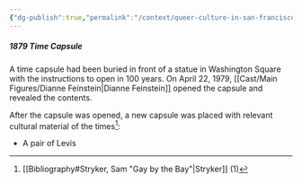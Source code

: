 ```yaml
---
{"dg-publish":true,"permalink":"/context/queer-culture-in-san-francisco/san-francisco/"}
---
```


##### 1879 Time Capsule

A time capsule had been buried in front of a statue in Washington Square with the instructions to open in 100 years. On April 22, 1979, [[Cast/Main Figures/Dianne Feinstein\|Dianne Feinstein]] opened the capsule and revealed the contents. 

After the capsule was opened, a new capsule was placed with relevant cultural material of the times[^1]:
- A pair of Levis

[^1]: [[Bibliography#Stryker, Sam "Gay by the Bay"\|Stryker]] (1)

